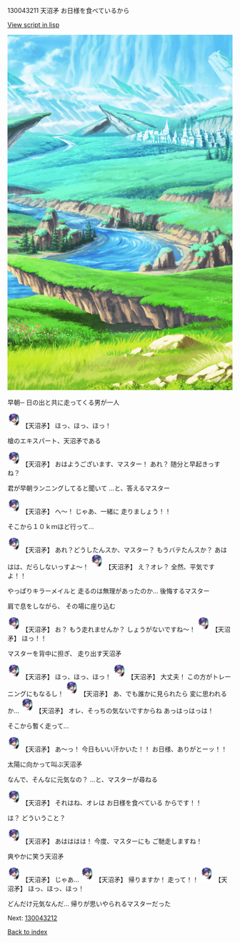 130043211 天沼矛 お日様を食べているから

[View script in lisp](../scripts/130043211.txt)

![plain.png](../images/backgrounds/plain.png)

早朝─
日の出と共に走ってくる男が一人

<img src="../images/units/1300431.png" alt="1300431.png" height="34"/>
【天沼矛】
ほっ、ほっ、ほっ！

槍のエキスパート、天沼矛である

<img src="../images/units/1300431.png" alt="1300431.png" height="34"/>
【天沼矛】
おはようございます、マスター！
あれ？
随分と早起きっすね？

君が早朝ランニングしてると聞いて
…と、答えるマスター

<img src="../images/units/1300431.png" alt="1300431.png" height="34"/>
【天沼矛】
へ～！
じゃあ、一緒に
走りましょう！！

そこから１０ｋｍほど行って…

<img src="../images/units/1300431.png" alt="1300431.png" height="34"/>
【天沼矛】
あれ？どうしたんスか、マスター？
もうバテたんスか？
あははは、だらしないっすよ～！

<img src="../images/units/1300431.png" alt="1300431.png" height="34"/>
【天沼矛】
え？オレ？
全然、平気ですよ！！

やっぱりキラーメイルと
走るのは無理があったのか…
後悔するマスター

肩で息をしながら、
その場に座り込む

<img src="../images/units/1300431.png" alt="1300431.png" height="34"/>
【天沼矛】
お？
もう走れませんか？
しょうがないですね～！

<img src="../images/units/1300431.png" alt="1300431.png" height="34"/>
【天沼矛】
ほっ！！

マスターを背中に担ぎ、
走り出す天沼矛

<img src="../images/units/1300431.png" alt="1300431.png" height="34"/>
【天沼矛】
ほっ、ほっ、ほっ！

<img src="../images/units/1300431.png" alt="1300431.png" height="34"/>
【天沼矛】
大丈夫！
この方がトレーニングにもなるし！

<img src="../images/units/1300431.png" alt="1300431.png" height="34"/>
【天沼矛】
あ、でも誰かに見られたら
変に思われるか…

<img src="../images/units/1300431.png" alt="1300431.png" height="34"/>
【天沼矛】
オレ、そっちの気ないですからね
あっはっはっは！

そこから暫く走って…

<img src="../images/units/1300431.png" alt="1300431.png" height="34"/>
【天沼矛】
あ～っ！
今日もいい汗かいた！！
お日様、ありがとーッ！！

太陽に向かって叫ぶ天沼矛

なんで、そんなに元気なの？
…と、マスターが尋ねる

<img src="../images/units/1300431.png" alt="1300431.png" height="34"/>
【天沼矛】
それはね、オレは
お日様を食べている
からです！！

は？
どういうこと？

<img src="../images/units/1300431.png" alt="1300431.png" height="34"/>
【天沼矛】
あはははは！
今度、マスターにも
ご馳走しますね！

爽やかに笑う天沼矛

<img src="../images/units/1300431.png" alt="1300431.png" height="34"/>
【天沼矛】
じゃあ…

<img src="../images/units/1300431.png" alt="1300431.png" height="34"/>
【天沼矛】
帰りますか！
走って！！

<img src="../images/units/1300431.png" alt="1300431.png" height="34"/>
【天沼矛】
ほっ、ほっ、ほっ！

どんだけ元気なんだ…
帰りが思いやられるマスターだった

Next: [130043212](130043212.md)

[Back to index](index.md)
